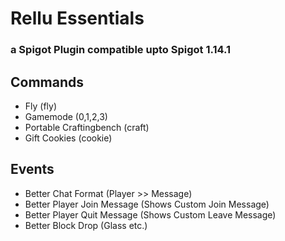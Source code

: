 # Rellu Essentials

### a Spigot Plugin compatible upto Spigot 1.14.1

## Commands
* Fly (fly)
* Gamemode (0,1,2,3)
* Portable Craftingbench (craft)
* Gift Cookies (cookie)

## Events
* Better Chat Format (Player >> Message)
* Better Player Join Message (Shows Custom Join Message)
* Better Player Quit Message (Shows Custom Leave Message)
* Better Block Drop (Glass etc.)

